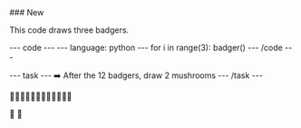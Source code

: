 
<div class="c-project-callout c-project-callout--tip">
### New

This code draws three badgers.

<div class="c-project-code">
--- code ---
---
language: python
---
for i in range(3):
    badger()
--- /code ---

</div>

</div>

--- task ---
➡️ After the 12 badgers, draw 2 mushrooms
--- /task ---

🦡🦡🦡🦡🦡🦡🦡🦡🦡🦡🦡🦡

🍄
🍄
